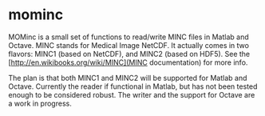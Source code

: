 mominc
======

MOMinc is a small set of functions to read/write MINC files in Matlab and Octave. MINC stands for Medical Image NetCDF. It actually comes in two flavors: MINC1 (based on NetCDF), and MINC2 (based on HDF5). See the [http://en.wikibooks.org/wiki/MINC](MINC documentation) for more info. 

The plan is that both MINC1 and MINC2 will be supported for Matlab and Octave. Currently the reader if functional in Matlab, but has not been tested enough to be considered robust. The writer and the support for Octave are a work in progress.
